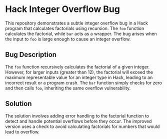 # Hack Integer Overflow Bug

This repository demonstrates a subtle integer overflow bug in a Hack program that calculates factorials using recursion. The `foo` function calculates the factorial, while `bar` acts as a wrapper. The bug arises when the input to `foo` is large enough to cause an integer overflow. 

## Bug Description
The `foo` function recursively calculates the factorial of a given integer. However, for larger inputs (greater than 12), the factorial will exceed the maximum representable value for an integer type in Hack, leading to an incorrect result or a program crash. The `bar` function simply checks for zero and then calls `foo`, inheriting the same overflow vulnerability. 

## Solution
The solution involves adding error handling to the factorial function to detect and handle potential overflows before they occur. The improved version uses a check to avoid calculating factorials for numbers that would lead to overflow.